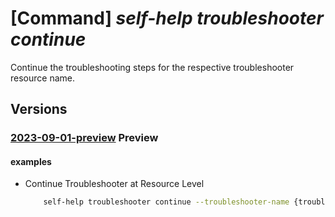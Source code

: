 # [Command] _self-help troubleshooter continue_

Continue the troubleshooting steps for the respective troubleshooter resource name.

## Versions

### [2023-09-01-preview](/Resources/mgmt-plane/L3tzY29wZX0vcHJvdmlkZXJzL21pY3Jvc29mdC5oZWxwL3Ryb3VibGVzaG9vdGVycy97fS9jb250aW51ZQ==/2023-09-01-preview.xml) **Preview**

<!-- mgmt-plane /{scope}/providers/microsoft.help/troubleshooters/{}/continue 2023-09-01-preview -->

#### examples

- Continue Troubleshooter at Resource Level
    ```bash
        self-help troubleshooter continue --troubleshooter-name {troubleshooter-name} --step-id {step-id} --responses [{questionId:SampleQuestionId,questionType:Text,response:ConnectionException}] --scope {scope}
    ```
